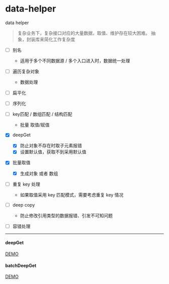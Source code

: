 # data-helper

data helper

> 复杂业务下，复杂接口对应的大量数据，取值、维护存在较大困难。
> 抽象，封装库来简化工作复杂度

* [ ] 别名
    * 适用于多个不同数据源 / 多个入口进入时，数据统一处理
* [ ] 遍历复杂对象
    * 数据处理
* [ ] 扁平化
* [ ] 序列化
* [ ] key匹配 / 数组匹配 / 结构匹配
    * 批量 取值/赋值
* [x] deepGet
    * [x] 防止对象不存在时取子元素报错
    * [x] 设置默认值，获取不到采用默认值
* [x] 批量取值
    * [x] 生成对象 或者 数组
* [ ] 重复 key 处理
    * 如果取值采用 key 匹配模式，需要考虑重复 key 情况
* [ ] deep copy
    * 防止修改引用类型的数据报错、引发不可知问题
* [ ] 容错处理


***

#### deepGet

[DEMO](https://github.com/ReAlign/data-helper/blob/master/example/demo/deep-get.js)
#### batchDeepGet

[DEMO](https://github.com/ReAlign/data-helper/blob/master/example/demo/deep-get.js)
